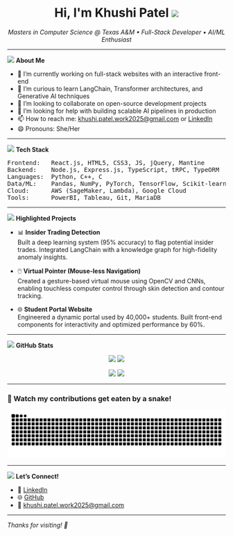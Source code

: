<h1 align="center">Hi, I'm Khushi Patel <img src="https://media.giphy.com/media/hvRJCLFzcasrR4ia7z/giphy.gif" width="30"/></h1>

<p align="center">
  <em>Masters in Computer Science @ Texas A&M • Full-Stack Developer • AI/ML Enthusiast</em>
</p>

---

<img src="https://media.giphy.com/media/Ll22OhMLAlVDb8UQWe/giphy.gif" width="30"> <strong>About Me</strong>  
- 🔭 I’m currently working on full-stack websites with an interactive front-end 
- 🌱 I’m curious to learn LangChain, Transformer architectures, and Generative AI techniques  
- 👯 I’m looking to collaborate on open-source development projects  
- 🤔 I’m looking for help with building scalable AI pipelines in production  
- 📫 How to reach me: khushi.patel.work2025@gmail.com or [LinkedIn](https://www.linkedin.com/in/khushipatel10/)  
- 😄 Pronouns: She/Her  

---

<img src="https://media.giphy.com/media/IdyAQJVN2kVPNUrojM/giphy.gif" width="30"> <strong>Tech Stack</strong>  
<pre>
Frontend:   React.js, HTML5, CSS3, JS, jQuery, Mantine  
Backend:    Node.js, Express.js, TypeScript, tRPC, TypeORM  
Languages:  Python, C++, C  
Data/ML:    Pandas, NumPy, PyTorch, TensorFlow, Scikit-learn, OpenCV  
Cloud:      AWS (SageMaker, Lambda), Google Cloud  
Tools:      PowerBI, Tableau, Git, MariaDB
</pre>

---

<img src="https://media.giphy.com/media/xT0xeJpnrWC4XWblEk/giphy.gif" width="30"> <strong>Highlighted Projects</strong>  
- 📊 <strong>Insider Trading Detection</strong>  
  Built a deep learning system (95% accuracy) to flag potential insider trades. Integrated LangChain with a knowledge graph for high-fidelity anomaly insights.

- 🖱️ <strong>Virtual Pointer (Mouse-less Navigation)</strong>  
  Created a gesture-based virtual mouse using OpenCV and CNNs, enabling touchless computer control through skin detection and contour tracking.

- 🌐 <strong>Student Portal Website</strong>  
  Engineered a dynamic portal used by 40,000+ students. Built front-end components for interactivity and optimized performance by 60%.

---

<img src="https://media.giphy.com/media/v1.Y2lkPTc5MGI3NjExdmdpNnc1aGYxZnVzYzVjMXMzbm52dXoyZXd6dnd4bzY5ZjRkbTVuaiZlcD12MV9naWZzX3NlYXJjaCZjdD1n/qcsGTXHP8JkxaAa0cE/giphy.gif" width="30"> <strong>GitHub Stats</strong>  
<p align="center">
  <img src="https://github-readme-stats.vercel.app/api?username=khushipatel-10&show_icons=true&theme=radical" height="150"/>
  <img src="https://github-readme-stats.vercel.app/api/top-langs/?username=khushipatel-10&layout=compact&theme=radical" height="150"/>
</p>

<p align="center">
  <img src="https://github-readme-streak-stats.herokuapp.com/?user=khushipatel-10&theme=radical" height="150"/>
  <img src="https://github-profile-summary-cards.vercel.app/api/cards/profile-details?username=khushipatel-10&theme=radical" height="150"/>
</p>

---

### 🐍 Watch my contributions get eaten by a snake!

![GitHub Snake Animation](https://raw.githubusercontent.com/khushipatel-10/khushipatel-10/output/github-contribution-grid-snake.svg)

---


<img src="https://media.giphy.com/media/v1.Y2lkPTc5MGI3NjExdGY4d3FkbGE1emdhNDNjczk0d2F3NXQxYTU1dDlybmZ0a3FzeGY4ZCZlcD12MV9naWZzX3NlYXJjaCZjdD1n/3o6Mb5h1UQlrtoebK0/giphy.gif" width="30"> <strong>Let’s Connect!</strong>  
- 💼 <a href="https://www.linkedin.com/in/khushipatel10/">LinkedIn</a>  
- 🌐 <a href="https://github.com/khushipatel-10">GitHub</a>  
- 📧 khushi.patel.work2025@gmail.com 

---

<em>Thanks for visiting! 🌟</em>

